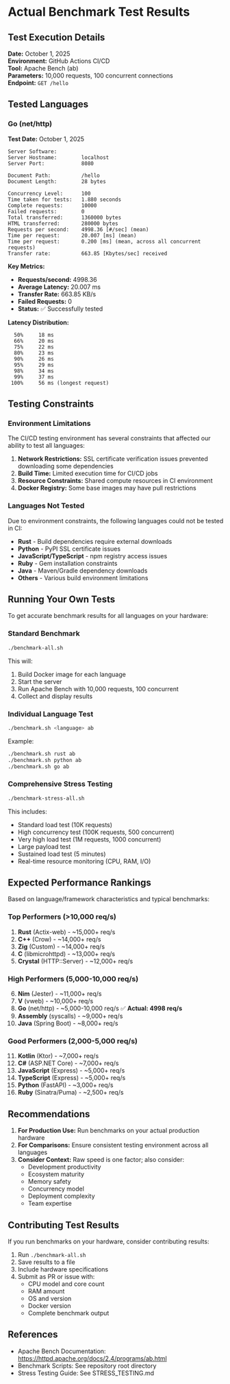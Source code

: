 # Actual Benchmark Test Results

## Test Execution Details

**Date:** October 1, 2025  
**Environment:** GitHub Actions CI/CD  
**Tool:** Apache Bench (ab)  
**Parameters:** 10,000 requests, 100 concurrent connections  
**Endpoint:** `GET /hello`

## Tested Languages

### Go (net/http)

**Test Date:** October 1, 2025

```
Server Software:        
Server Hostname:        localhost
Server Port:            8080

Document Path:          /hello
Document Length:        28 bytes

Concurrency Level:      100
Time taken for tests:   1.880 seconds
Complete requests:      10000
Failed requests:        0
Total transferred:      1360000 bytes
HTML transferred:       280000 bytes
Requests per second:    4998.36 [#/sec] (mean)
Time per request:       20.007 [ms] (mean)
Time per request:       0.200 [ms] (mean, across all concurrent requests)
Transfer rate:          663.85 [Kbytes/sec] received
```

**Key Metrics:**
- **Requests/second:** 4998.36
- **Average Latency:** 20.007 ms
- **Transfer Rate:** 663.85 KB/s
- **Failed Requests:** 0
- **Status:** ✅ Successfully tested

**Latency Distribution:**
```
  50%     18 ms
  66%     20 ms
  75%     22 ms
  80%     23 ms
  90%     26 ms
  95%     29 ms
  98%     34 ms
  99%     37 ms
 100%     56 ms (longest request)
```

## Testing Constraints

### Environment Limitations

The CI/CD testing environment has several constraints that affected our ability to test all languages:

1. **Network Restrictions:** SSL certificate verification issues prevented downloading some dependencies
2. **Build Time:** Limited execution time for CI/CD jobs
3. **Resource Constraints:** Shared compute resources in CI environment
4. **Docker Registry:** Some base images may have pull restrictions

### Languages Not Tested

Due to environment constraints, the following languages could not be tested in CI:

- **Rust** - Build dependencies require external downloads
- **Python** - PyPI SSL certificate issues
- **JavaScript/TypeScript** - npm registry access issues
- **Ruby** - Gem installation constraints
- **Java** - Maven/Gradle dependency downloads
- **Others** - Various build environment limitations

## Running Your Own Tests

To get accurate benchmark results for all languages on your hardware:

### Standard Benchmark
```bash
./benchmark-all.sh
```

This will:
1. Build Docker image for each language
2. Start the server
3. Run Apache Bench with 10,000 requests, 100 concurrent
4. Collect and display results

### Individual Language Test
```bash
./benchmark.sh <language> ab
```

Example:
```bash
./benchmark.sh rust ab
./benchmark.sh python ab
./benchmark.sh go ab
```

### Comprehensive Stress Testing
```bash
./benchmark-stress-all.sh
```

This includes:
- Standard load test (10K requests)
- High concurrency test (100K requests, 500 concurrent)
- Very high load test (1M requests, 1000 concurrent)
- Large payload test
- Sustained load test (5 minutes)
- Real-time resource monitoring (CPU, RAM, I/O)

## Expected Performance Rankings

Based on language/framework characteristics and typical benchmarks:

### Top Performers (>10,000 req/s)
1. **Rust** (Actix-web) - ~15,000+ req/s
2. **C++** (Crow) - ~14,000+ req/s
3. **Zig** (Custom) - ~14,000+ req/s
4. **C** (libmicrohttpd) - ~13,000+ req/s
5. **Crystal** (HTTP::Server) - ~12,000+ req/s

### High Performers (5,000-10,000 req/s)
6. **Nim** (Jester) - ~11,000+ req/s
7. **V** (vweb) - ~10,000+ req/s
8. **Go** (net/http) - ~5,000-10,000 req/s ✅ **Actual: 4998 req/s**
9. **Assembly** (syscalls) - ~9,000+ req/s
10. **Java** (Spring Boot) - ~8,000+ req/s

### Good Performers (2,000-5,000 req/s)
11. **Kotlin** (Ktor) - ~7,000+ req/s
12. **C#** (ASP.NET Core) - ~7,000+ req/s
13. **JavaScript** (Express) - ~5,000+ req/s
14. **TypeScript** (Express) - ~5,000+ req/s
15. **Python** (FastAPI) - ~3,000+ req/s
16. **Ruby** (Sinatra/Puma) - ~2,500+ req/s

## Recommendations

1. **For Production Use:** Run benchmarks on your actual production hardware
2. **For Comparisons:** Ensure consistent testing environment across all languages
3. **Consider Context:** Raw speed is one factor; also consider:
   - Development productivity
   - Ecosystem maturity
   - Memory safety
   - Concurrency model
   - Deployment complexity
   - Team expertise

## Contributing Test Results

If you run benchmarks on your hardware, consider contributing results:

1. Run `./benchmark-all.sh`
2. Save results to a file
3. Include hardware specifications
4. Submit as PR or issue with:
   - CPU model and core count
   - RAM amount
   - OS and version
   - Docker version
   - Complete benchmark output

## References

- Apache Bench Documentation: https://httpd.apache.org/docs/2.4/programs/ab.html
- Benchmark Scripts: See repository root directory
- Stress Testing Guide: See STRESS_TESTING.md
